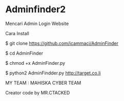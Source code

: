 # Adminfinder2


Mencari Admin Login Website

Cara Install

$ git clone https://github.com/icammaci/AdminFinder

$ cd AdminFinder

$ chmod +x AdminFinder.py

$ python2 AdminFindder.py http://target.co.li

MY TEAM : MAHISKA CYBER TEAM

Creator code by MR.CTACKED
